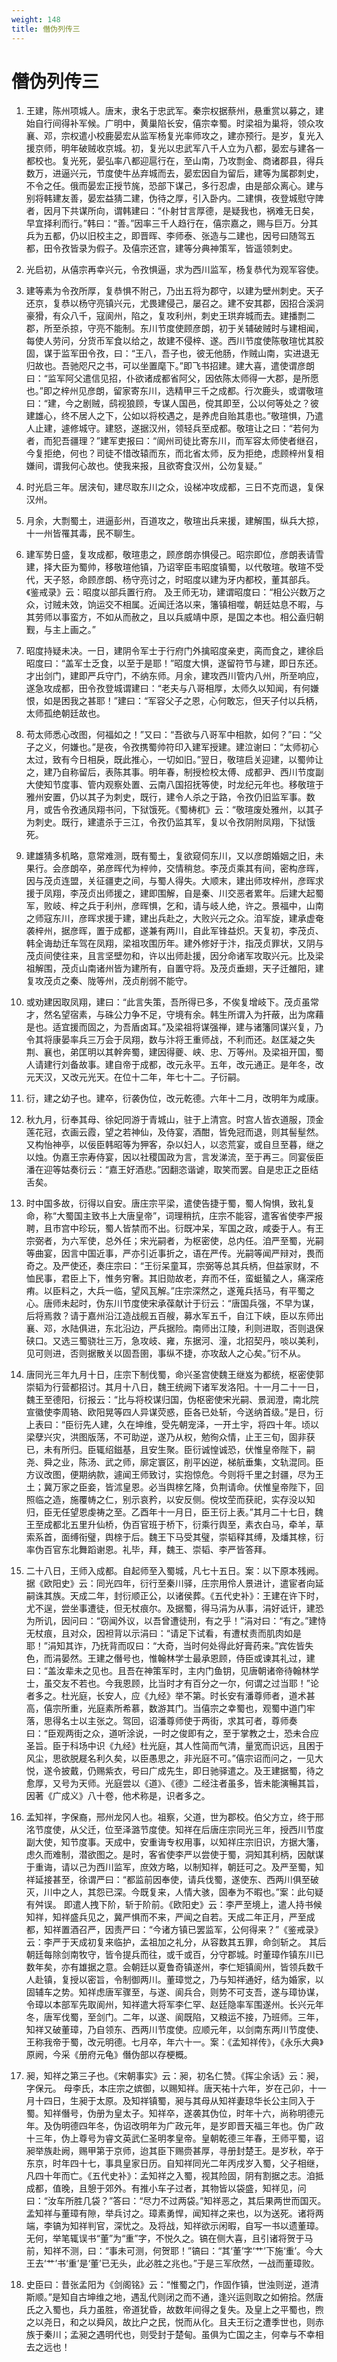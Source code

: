 ```yaml
---
weight: 148
title: 僭伪列传三
---
```


# 僭伪列传三

1. <span id="僭伪列传三-1"></span>
王建，陈州项城人。唐末，隶名于忠武军。秦宗权据蔡州，悬重赏以募之，建始自行间得补军候。广明中，黄巢陷长安，僖宗幸蜀。时梁祖为巢将，领众攻襄、邓，宗权遣小校鹿晏宏从监军杨复光率师攻之，建亦预行。是岁，复光入援京师，明年破贼收京城。初，复光以忠武军八千人立为八都，晏宏与建各一都校也。复光死，晏弘率八都迎扈行在，至山南，乃攻剽金、商诸郡县，得兵数万，进逼兴元，节度使牛丛弃城而去，晏宏因自为留后，建等为属郡刺史，不令之任。俄而晏宏正授节旄，恐部下谋己，多行忍虐，由是部众离心。建与别将韩建友善，晏宏益猜二建，伪待之厚，引入卧内。二建惧，夜登城慰守陴者，因月下共谋所向，谓韩建曰：“仆射甘言厚德，是疑我也，祸难无日矣，早宜择利而行。”韩曰：“善。”因率三千人趋行在，僖宗嘉之，赐与巨万。分其兵为五都，仍以旧校主之，即晋晖、李师泰、张造与二建也，因号曰随驾五都，田令孜皆录为假子。及僖宗还宫，建等分典神策军，皆遥领刺史。

2. <span id="僭伪列传三-2"></span>
光启初，从僖宗再幸兴元，令孜惧逼，求为西川监军，杨复恭代为观军容使。

3. <span id="僭伪列传三-3"></span>
建等素为令孜所厚，复恭惧不附己，乃出五将为郡守，以建为壁州刺史。天子还京，复恭以杨守亮镇兴元，尤畏建侵己，屡召之。建不安其郡，因招合溪洞豪猾，有众八千，寇阆州，陷之，复攻利州，刺史王珙弃城而去。建播剽二郡，所至杀掠，守亮不能制。东川节度使顾彦朗，初于关辅破贼时与建相闻，每使人劳问，分货币军食以给之，故建不侵梓、遂。西川节度使陈敬瑄忧其胶固，谋于监军田令孜，曰：“王八，吾子也，彼无他肠，作贼山南，实进退无归故也。吾驰咫尺之书，可以坐置麾下。”即飞书招建。建大喜，遣使谓彦朗曰：“监军阿父遣信见招，仆欲诸成都省阿父，因依陈太师得一大郡，是所愿也。”即之梓州见彦朗，留家寄东川，选精甲三千之成都。行次鹿头，或谓敬瑄曰：“建，今之剧贼，鸱视狼顾，专谋人国邑，傥其即至，公以何等处之？彼建雄心，终不居人之下，公如以将校遇之，是养虎自贻其患也。”敬瑄惧，乃遣人止建，遽修城守。建怒，遂据汉州，领轻兵至成都。敬瑄让之曰：“若何为者，而犯吾疆理？”建军吏报曰：“阆州司徒比寄东川，而军容太师使者继召，今复拒绝，何也？司徒不惜改辕而东，而北省太师，反为拒绝，虑顾梓州复相嫌间，谓我何心故也。使我来报，且欲寄食汉州，公勿复疑。”

4. <span id="僭伪列传三-4"></span>
时光启三年。居浃旬，建尽取东川之众，设梯冲攻成都，三日不克而退，复保汉州。

5. <span id="僭伪列传三-5"></span>
月余，大剽蜀土，进逼彭州，百道攻之，敬瑄出兵来援，建解围，纵兵大掠，十一州皆罹其毒，民不聊生。

6. <span id="僭伪列传三-6"></span>
建军势日盛，复攻成都，敬瑄患之，顾彦朗亦惧侵己。昭宗即位，彦朗表请雪建，择大臣为蜀帅，移敬瑄他镇，乃诏宰臣韦昭度镇蜀，以代敬瑄。敬瑄不受代，天子怒，命顾彦朗、杨守亮讨之，时昭度以建为牙内都校，董其部兵。《鉴戒录》云：昭度以部兵置行府。 及王师无功，建谓昭度曰：“相公兴数万之众，讨贼未效，饷运交不相属。近闻迁洛以来，籓镇相噬，朝廷姑息不暇，与其劳师以事蛮方，不如从而赦之，且以兵威靖中原，是国之本也。相公盍归朝觐，与主上画之。”

7. <span id="僭伪列传三-7"></span>
昭度持疑未决。一日，建阴令军士于行府门外擒昭度亲吏，脔而食之，建徐启昭度曰：“盖军士乏食，以至于是耶！”昭度大惧，遂留符节与建，即日东还。才出剑门，建即严兵守门，不纳东师。月余，建攻西川管内八州，所至响应，遂急攻成都，田令孜登城谓建曰：“老夫与八哥相厚，太师久以知闻，有何嫌恨，如是困我之甚耶！”建曰：“军容父子之恩，心何敢忘，但天子付以兵柄，太师孤绝朝廷故也。

8. <span id="僭伪列传三-8"></span>
苟太师悉心改图，何福如之！”又曰：“吾欲与八哥军中相款，如何？”曰：“父子之义，何嫌也。”是夜，令孜携蜀帅符印入建军授建。建泣谢曰：“太师初心太过，致有今日相戾，既此推心，一切如旧。”翌日，敬瑄启关迎建，以蜀帅让之，建乃自称留后，表陈其事。明年春，制授检校太傅、成都尹、西川节度副大使知节度事、管内观察处置、云南八国招抚等使，时龙纪元年也。移敬瑄于雅州安置，仍以其子为刺史，既行，建令人杀之于路，令孜仍旧监军事。数月，或告令孜通凤翔书问，下狱饿死。《蜀梼杌》云：“敬瑄废处雅州，以其子为刺史。既行，建遣杀于三江，令孜仍监其军，复以令孜阴附凤翔，下狱饿死。

9. <span id="僭伪列传三-9"></span>
建雄猜多机略，意常难测，既有蜀土，复欲窥伺东川，又以彦朗婚姻之旧，未果行。会彦朗卒，弟彦晖代为梓帅，交情稍怠。李茂贞乘其有间，密构彦晖，因与茂贞连盟，关征疆吏之间，与蜀人得失。大顺末，建出师攻梓州，彦晖求援于凤翔，李茂贞出师援之，建即围解，自是秦、川交恶者累年。后建大起蜀军，败岐、梓之兵于利州，彦晖惧，乞和，请与岐人绝，许之。景福中，山南之师寇东川，彦晖求援于建，建出兵赴之，大败兴元之众。洎军旋，建承虚奄袭梓州，据彦晖，置于成都，遂兼有两川，自此军锋益炽。天复初，李茂贞、韩全诲劫迁车驾在凤翔，梁祖攻围历年。建外修好于汴，指茂贞罪状，又阴与茂贞间使往来，且言坚壁勿和，许以出师赴援，因分命诸军攻取兴元。比及梁祖解围，茂贞山南诸州皆为建所有，自置守将。及茂贞垂翅，天子迁雒阳，建复攻茂贞之秦、陇等州，茂贞削弱不能守。

10. <span id="僭伪列传三-10"></span>
或劝建因取凤翔，建曰：“此言失策，吾所得已多，不俟复增岐下。茂贞虽常才，然名望宿素，与硃公力争不足，守境有余。韩生所谓入为扞蔽，出为席藉是也。适宜援而固之，为吾盾卤耳。”及梁祖将谋强禅，建与诸籓同谋兴复，乃令其将康晏率兵三万会于凤翔，数与汴将王重师战，不利而还。赵匡凝之失荆、襄也，弟匡明以其幹奔蜀，建因得夔、峡、忠、万等州。及梁祖开国，蜀人请建行刘备故事。建自帝于成都，改元永平。五年，改元通正。是年冬，改元天汉，又改元光天。在位十二年，年七十二。子衍嗣。

11. <span id="僭伪列传三-11"></span>
衍，建之幼子也。建卒，衍袭伪位，改元乾德。六年十二月，改明年为咸康。

12. <span id="僭伪列传三-12"></span>
秋九月，衍奉其母、徐妃同游于青城山，驻于上清宫。时宫人皆衣道服，顶金莲花冠，衣画云霞，望之若神仙，及侍宴，酒酣，皆免冠而退，则其髻髽然。又构怡神亭，以佞臣韩昭等为狎客，杂以妇人，以恣荒宴，或自旦至暮，继之以烛。伪嘉王宗寿侍宴，因以社稷国政为言，言发涕流，至于再三。同宴佞臣潘在迎等姑奏衍云：“嘉王好酒悲。”因翻恣谐谑，取笑而罢。自是忠正之臣结舌矣。

13. <span id="僭伪列传三-13"></span>
时中国多故，衍得以自安。唐庄宗平梁，遣使告捷于蜀，蜀人恟惧，致礼复命，称“大蜀国主致书上大唐皇帝”，词理稍抗，庄宗不能容，遣客省使李严报聘，且市宫中珍玩，蜀人皆禁而不出。衍既冲呆，军国之政，咸委于人。有王宗弼者，为六军使，总外任；宋光嗣者，为枢密使，总内任。洎严至蜀，光嗣等曲宴，因言中国近事，严亦引近事折之，语在严传。光嗣等闻严辩对，畏而奇之。及严使还，奏庄宗曰：“王衍呆童耳，宗弼等总其兵柄，但益家财，不恤民事，君臣上下，惟务穷奢。其旧勋故老，弃而不任，蛮蜓蜑之人，痛深疮痏。以臣料之，大兵一临，望风瓦解。”庄宗深然之，遂蒐兵括马，有平蜀之心。唐师未起时，伪东川节度使宋承葆献计于衍云：“唐国兵强，不早为谋，后将焉救？请于嘉州沿江造战舰五百艘，募水军五千，自江下峡，臣以东师出襄、邓，水陆俱进，东北沿边，严兵据险。南师出江陵，利则进取，否则退保硖口。又选三蜀骁壮三万，急攻岐、雍，东据河、潼，北招契丹，啖以美利，见可则进，否则据散关以固吾圉，事纵不捷，亦攻敌人之心矣。”衍不从。

14. <span id="僭伪列传三-14"></span>
唐同光三年九月十日，庄宗下制伐蜀，命兴圣宫使魏王继岌为都统，枢密使郭崇韬为行营都招讨。其月十八日，魏王统阙下诸军发洛阳。十一月二十一日，魏王至德阳，衍报云：“比与将校谋归国，伪枢密使宋光嗣、景润澄，南北院宣徽使李周辂、欧阳晃等四人异谋荧惑，臣各已处斩，今送纳首级。”是日，衍上表曰：“臣衍先人建，久在坤维，受先朝宠泽，一开土宇，将四十年。顷以梁孽兴灾，洪图版荡，不可助逆，遂乃从权，勉徇众情，止王三旬，固非获已，未有所归。臣辄绍鎡基，且安生聚。臣衍诚惶诚恐，伏惟皇帝陛下，嗣尧、舜之业，陈汤、武之师，廓定寰区，削平凶逆，梯航垂集，文轨混同。臣方议改图，便期纳款，遽闻王师致讨，实抱惊危。今则将千里之封疆，尽为王土；冀万家之臣妾，皆沭皇恩。必当舆榇乞降，负荆请命。伏惟皇帝陛下，回照临之造，施覆帱之仁，别示哀矜，以安反侧。傥坟茔而获祀，实存没以知归，臣无任望恩虔祷之至。乙酉年十一月日，臣王衍上表。”其月二十七日，魏王至成都北五里升仙桥，伪百官班于桥下，衍乘行舆至，素衣白马，牵羊，草索系首，面缚衔璧，舆榇于后。魏王下马受其璧，崇韬释其缚，及燔其榇，衍率伪百官东北舞蹈谢恩。礼毕，拜，魏王、崇韬、李严皆答拜。

15. <span id="僭伪列传三-15"></span>
二十八日，王师入成都。自起师至入蜀城，凡七十五日。案：以下原本残阙。据《欧阳史》云：同光四年，衍行至秦川驿，庄宗用伶人景进计，遣宦者向延嗣诛其族。天成二年，封衍顺正公，以诸侯葬。《五代史补》：王建在许下时，尤不逞，尝坐事遭徒，但无杖痕尔。及据蜀，得马涓为从事，涓好诋讦，建恐为所讥，因问曰：“窃闻外议，以吾曾遭徒刑，有之乎！”涓对曰：“有之。”建恃无杖痕，且对众，因袒背以示涓曰：“请足下试看，有遭杖责而肌肉如是耶！”涓知其诈，乃抚背而叹曰：“大奇，当时何处得此好膏药来。”宾佐皆失色，而涓晏然。王建之僭号也，惟翰林学士最承恩顾，侍臣或谏其礼过，建曰：“盖汝辈未之见也。且吾在神策军时，主内门鱼钥，见唐朝诸帝待翰林学士，虽交友不若也。今我恩顾，比当时才有百分之一尔，何谓之过当耶！”论者多之。杜光庭，长安人，应《九经》举不第。时长安有潘尊师者，道术甚高，僖宗所重，光庭素所希慕，数游其门。当僖宗之幸蜀也，观蜀中道门牢落，思得名士以主张之。驾回，诏潘尊师使于两街，求其可者，尊师奏曰：“臣观两街之众，道听涂说，一时之俊即有之，至于掌教之士，恐未合应圣旨。臣于科场中识《九经》杜光庭，其人性简而气清，量宽而识远，且困于风尘，思欲脱屣名利久矣，以臣愚思之，非光庭不可。”僖宗诏而问之，一见大悦，遂令披戴，仍赐紫衣，号曰广成先生，即日驰驿遣之。及王建据蜀，待之愈厚，又号为天师。光庭尝以《道》、《德》二经注者虽多，皆未能演暢其旨，因著《广成义》八十卷，他术称是，识者多之。

16. <span id="僭伪列传三-16"></span>
孟知祥，字保裔，邢州龙冈人也。祖察，父道，世为郡校。伯父方立，终于邢洺节度使，从父迁，位至泽潞节度使。知祥在后唐庄宗同光三年，授西川节度副大使，知节度事。天成中，安重诲专权用事，以知祥庄宗旧识，方据大籓，虑久而难制，潜欲图之。是时，客省使李严以尝使于蜀，洞知其利柄，因献谋于重诲，请以己为西川监军，庶效方略，以制知祥，朝廷可之。及严至蜀，知祥延接甚至，徐谓严曰：“都监前因奉使，请兵伐蜀，遂使东、西两川俱至破灭，川中之人，其怨已深。今既复来，人情大骇，固奉为不暇也。”案：此句疑有舛误。 即遣人拽下阶，斩于阶前。《欧阳史》云：李严至境上，遣人持书候知祥，知祥盛兵见之，冀严惧而不来，严闻之自若。天成二年正月，严至成都，知祥置酒召严，因责严曰：“今诸方镇已罢监军，公何得来？”《鉴戒录》云：李严于天成初复来临护，孟祖加之礼分，从容数其五罪，命剑斩之。 其后朝廷每除剑南牧守，皆令提兵而往，或千或百，分守郡城。时董璋作镇东川已数年矣，亦有雄据之意。会朝廷以夏鲁奇镇遂州，李仁矩镇阆州，皆领兵数千人赴镇，复授以密旨，令制御两川。董璋觉之，乃与知祥通好，结为婚家，以固辅车之势。知祥虑唐军骤至，与遂、阆兵合，则势不可支吾，遂与璋协谋，令璋以本部军先取阆州，知祥遣大将军李仁罕、赵廷隐率军围遂州。长兴元年冬，唐军伐蜀，至剑门。二年，以遂、阆既陷，又粮运不接，乃班师。三年，知祥又破董璋，乃自领东、西两川节度使。应顺元年，以剑南东两川节度使、王称我帝于蜀，改元明德。七月卒，年六十一。案：《孟知祥传》，《永乐大典》原阙，今采《册府元龟》僭伪部以存梗概。

17. <span id="僭伪列传三-17"></span>
昶，知祥之第三子也。《宋朝事实》云：昶，初名仁赞。《挥尘余话》云：昶，字保元。 母李氏，本庄宗之嫔御，以赐知祥。唐天祐十六年，岁在己卯，十一月十四日，生昶于太原。及知祥镇蜀，昶与其母从知祥妻琼华长公主同入于蜀。知祥僭号，伪册为皇太子。知祥卒，遂袭其伪位，时年十六，尚称明德元年。及伪明德四年冬，伪诏改明年为广政元年，是岁即晋天福三年也。伪广政十三年，伪上尊号为睿文英武仁圣明孝皇帝。皇朝乾德三年春，王师平蜀，诏昶举族赴阙，赐甲第于京师，迨其臣下赐赍甚厚，寻册封楚王。是岁秋，卒于东京，时年四十七，事具皇家日历。自知祥同光二年丙戌岁入蜀，父子相继，凡四十年而亡。《五代史补》：孟知祥之入蜀，视其险固，阴有割据之志。洎抵成都，值晚，且憩于郊外。有推小车子过者，其物皆以袋盛，知祥见，问曰：“汝车所胜几袋？”答曰：“尽力不过两袋。”知祥恶之，其后果两世而国灭。孟知祥与董璋有隙，举兵讨之。璋素勇悍，闻知祥之来也，以为送死。诸将两端，李镐为知祥判官，深忧之。及将战，知祥欲示闲暇，自写一书以遗董璋。无何，举笔辄误书“董”为“重”字，不悦久之。镐在侧大喜，且引诸将贺于马前，知祥不测，曰：“事未可测，何贺耶！”镐曰：“其‘董’字‘艹’下施‘重’。今大王去‘艹’书‘重’是‘董’已无头，此必胜之兆也。”于是三军欣然，一战而董璋败。

18. <span id="僭伪列传三-18"></span>
史臣曰：昔张孟阳为《剑阁铭》云：“惟蜀之门，作固作镇，世浊则逆，道清斯顺。”是知自古坤维之地，遇乱代则闭之而不通，逢兴运则取之如俯拾。然唐氏之入蜀也，兵力虽胜，帝道犹昏，故数年间得之复失。及皇上之平蜀也，煦之以尧日，和之以舜风，故比户之民，悦而从化。且夫王衍之遭季世也，则赤族于秦川；孟昶之遇明代也，则受封于楚甸。虽俱为亡国之主，何幸与不幸相去之远也！
